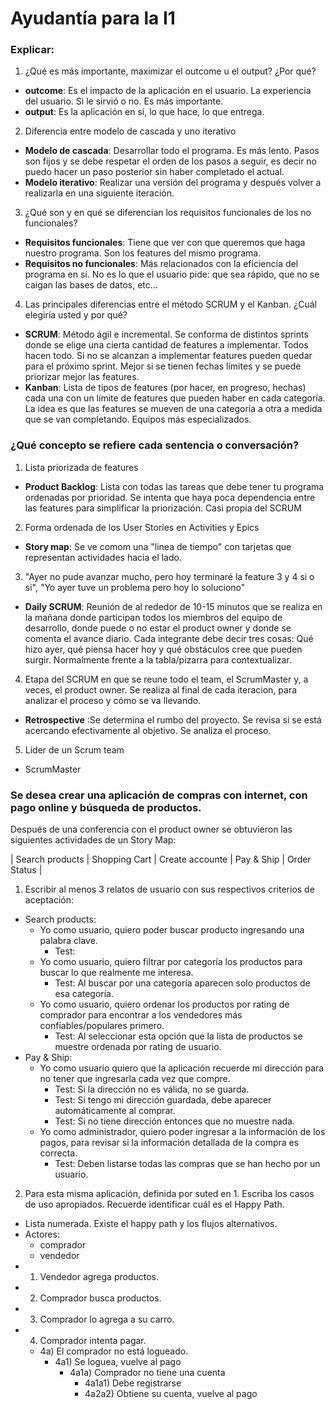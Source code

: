 # Ayudantía para la I1

### Explicar:
1. ¿Qué es más importante, maximizar el outcome u el output? ¿Por qué?
  * **outcome**: Es el impacto de la aplicación en el usuario. La experiencia del usuario. Si le sirvió o no. Es más importante.
  * **output**: Es la aplicación en sí, lo que hace, lo que entrega.
2. Diferencia entre modelo de cascada y uno iterativo
  * **Modelo de cascada**: Desarrollar todo el programa. Es más lento. Pasos son fijos y se debe respetar el orden de los pasos a seguir, es decir no puedo hacer un paso posterior sin haber completado el actual.
  * **Modelo iterativo**: Realizar una versión del programa y después volver a realizarla en una siguiente iteración.
3. ¿Qué son y en qué se diferencian los requisitos funcionales de los no funcionales?
  * **Requisitos funcionales**: Tiene que ver con que queremos que haga nuestro programa. Son los features del mismo programa.
  * **Requisitos no funcionales**: Más relacionados con la eficiencia del programa en sí. No es lo que el usuario pide: que sea rápido, que no se caigan las bases de datos, etc...
4. Las principales diferencias entre el método SCRUM y el Kanban. ¿Cuál elegiría usted y por qué?
  *  **SCRUM**: Método ágil e incremental. Se conforma de distintos sprints donde se elige una cierta cantidad de features a implementar. Todos hacen todo. Si no se alcanzan a implementar features pueden quedar para el próximo sprint. Mejor si se tienen fechas límites y se puede priorizar mejor las features.
  *  **Kanban**: Lista de tipos de features (por hacer, en progreso, hechas) cada una con un límite de features que pueden haber en cada categoría. La idea es que las features se mueven de una categoría a otra a medida que se van completando. Equipos más especializados.

### ¿Qué concepto se refiere cada sentencia o conversación?

1. Lista priorizada de features
  * **Product Backlog**: Lista con todas las tareas que debe tener tu programa ordenadas por prioridad. Se intenta que haya poca dependencia entre las features para simplificar la priorización. Casi propia del SCRUM
2. Forma ordenada de los User Stories en Activities y Epics
  * **Story map**: Se ve comom una "linea de tiempo" con tarjetas que representan actividades hacia el lado.
3. "Ayer no pude avanzar mucho, pero hoy terminaré la feature 3 y 4 si o si", "Yo ayer tuve un problema pero hoy lo soluciono"
  * **Daily SCRUM**: Reunión de al rededor de 10-15 minutos que se realiza en la mañana donde participan todos los miembros del equipo de desarrollo, donde puede o no estar el product owner y donde se comenta el avance diario. Cada integrante debe decir tres cosas: Qué hizo ayer, qué piensa hacer hoy y qué obstáculos cree que pueden surgir. Normalmente frente a la tabla/pizarra para contextualizar.
4. Etapa del SCRUM en que se reune todo el team, el ScrumMaster y, a veces, el product owner. Se realiza al final de cada iteracion, para analizar el proceso y cómo se va llevando.
  * **Retrospective** :Se determina el rumbo del proyecto. Se revisa si se está acercando efectivamente al objetivo. Se analiza el proceso.
5. Lider de un Scrum team
  * ScrumMaster

### Se desea crear una aplicación de compras con internet, con pago online y búsqueda de productos.
Después de una conferencia con el product owner se obtuvieron las siguientes actividades de un Story Map:

| Search products | Shopping Cart | Create accounte | Pay & Ship | Order Status |

1. Escribir al menos 3 relatos de usuario con sus respectivos criterios de aceptación:
  * Search products:
    * Yo como usuario, quiero poder buscar producto ingresando una palabra clave.
      * Test:
    * Yo como usuario, quiero filtrar por categoría los productos para buscar lo que realmente me interesa.
      * Test: Al buscar por una categoría aparecen solo productos de esa categoría.
    * Yo como usuario, quiero ordenar los productos por rating de comprador para encontrar a los vendedores más confiables/populares primero.
      * Test: Al seleccionar esta opción que la lista de productos se muestre ordenada por rating de usuario.
  * Pay & Ship:
    * Yo como usuario quiero que la aplicación recuerde mi dirección para no tener que ingresarla cada vez que compre.
      * Test: Si la dirección no es válida, no se guarda.
      * Test: Si tengo mi dirección guardada, debe aparecer automáticamente al comprar.
      * Test: Si no tiene dirección entonces que no muestre nada.
    * Yo como administrador, quiero poder ingresar a la información de los pagos, para revisar si la información detallada de la compra es correcta.
      * Test: Deben listarse todas las compras que se han hecho por un usuario.
2. Para esta misma aplicación, definida por suted en 1. Escriba los casos de uso apropiados. Recuerde identificar cuál es el Happy Path.
  * Lista numerada. Existe el happy path y los flujos alternativos.
  * Actores:
    * comprador
    * vendedor
  * 1) Vendedor agrega productos.
  * 2) Comprador busca productos.
  * 3) Comprador lo agrega a su carro.
  * 4) Comprador intenta pagar.
    * 4a) El comprador no está logueado.
      * 4a1) Se loguea, vuelve al pago
        * 4a1a) Comprador no tiene una cuenta
          * 4a1a1) Debe registrarse
          * 4a2a2) Obtiene su cuenta, vuelve al pago
